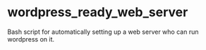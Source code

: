 # wordpress_ready_web_server
Bash script for automatically setting up a web server who can run wordpress on it.
